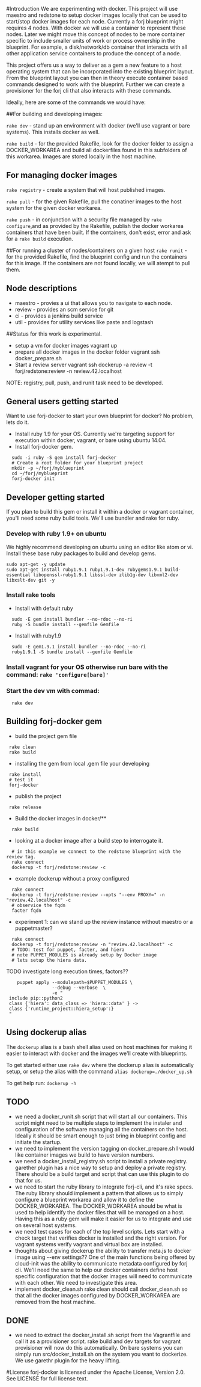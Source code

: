 #Introduction
We are experimenting with docker.  This project will use maestro and redstone to setup docker images locally that can be used to start/stop docker images for each node.  Currently a forj blueprint might requires 4 nodes.  With docker we will use a container to represent these nodes.  Later we might move this concept of nodes to be more container specific to include smaller units of work or process ownership in the blueprint.  For example, a disk/network/db container that interacts with all other application service containers to produce the concept of a node.  

This project offers us a way to deliver as a gem a new feature to a host operating system that can be incorporated into the existing blueprint layout.  From the blueprint layout you can then in theory execute container based commands designed to work with the blueprint.   Further we can create a provisioner for the forj cli that also interacts with these commands.

Ideally, here are some of the commands we would have:

##For building and developing images:

  ```rake dev```   - stand up an environment with docker (we'll use vagrant or bare systems). This installs docker as well.

  ```rake build``` - for the provided Rakefile, look for the docker folder to assign a DOCKER_WORKAREA and build all dockerfiles found in this subfolders of this workarea.  Images are stored locally in the host machine.

## For managing docker images

  ```rake registry``` - create a system that will host published images.  

  ```rake pull``` - for the given Rakefile, pull the conatiner images to the host system for the given docker workarea.

  ```rake push``` - in conjunction with a security file managed by ```rake configure```,and as provided by the Rakefile, publish the docker workarea containers that have been built.  If the containers, don't exist, error and ask for a ```rake build``` execution.

##For running a cluster of nodes/containers on a given host
  ```rake runit``` - for the provided Rakefile, find the blueprint config and run the containers for this image.  If the containers are not found locally, we will atempt to pull them.


## Node descriptions
* maestro - provies a ui that allows you to navigate to each node.
* review  - provides an scm service for git
* ci      - provides a jenkins build service
* util    - provides for utility services like paste and logstash

##Status for this work is experimental.

* setup a vm for docker images
  vagrant up
* prepare all docker images in the docker folder
   vagrant ssh
   docker_prepare.sh
* Start a review server
   vagrant ssh
   dockerup -a review -t forj/redstone:review -n review.42.localhost

 NOTE: registry, pull, push, and runit task need to be developed.

## General users getting started
Want to use forj-docker to start your own blueprint for docker?  No problem, lets do it.
* Install ruby 1.9 for your OS.  Currently we're targeting support for execution within docker, vagrant, or bare using ubuntu 14.04.
* Install forj-docker gem.
```shell
  sudo -i ruby -S gem install forj-docker
  # Create a root folder for your blueprint project
  mkdir -p ~/forj/myblueprint
  cd ~/forj/myblueprint
  forj-docker init
```

## Developer getting started
If you plan to build this gem or install it within a docker or vagrant container, you'll need some ruby build tools.
We'll use bundler and rake for ruby.

### Develop with ruby 1.9+ on ubuntu
We highly recommend developing on ubuntu using an editor like atom or vi.
Install these base ruby packages to build and develop gems.
```shell
sudo apt-get -y update
sudo apt-get install ruby1.9.1 ruby1.9.1-dev rubygems1.9.1 build-essential libopenssl-ruby1.9.1 libssl-dev zlib1g-dev libxml2-dev libxslt-dev git -y
```

### Install rake tools
* Install with default ruby
```shell
  sudo -E gem install bundler --no-rdoc --no-ri
  ruby -S bundle install --gemfile Gemfile
```
* Install with ruby1.9
```shell
  sudo -E gem1.9.1 install bundler --no-rdoc --no-ri
  ruby1.9.1 -S bundle install --gemfile Gemfile
```
### Install vagrant for your OS otherwise run bare with the command: ```rake 'configure[bare]'```
### Start the dev vm with commad:
```shell
  rake dev
```

## Building forj-docker gem
* build the project gem file
```shell
 rake clean
 rake build
```

* installing the gem from local .gem file your developing
```shell
 rake install
 # test it
 forj-docker
```

* publish the project
```shell
 rake release
```

* Build the docker images in docker/**
```shell
  rake build
```
* looking at a docker image after a build step to interrogate it.
```shell
  # in this example we connect to the redstone blueprint with the review tag.
  rake connect
  dockerup -t forj/redstone:review -c
```

* example dockerup without a proxy configured
```shell
  rake connect
  dockerup -t forj/redstone:review --opts "--env PROXY=" -n "review.42.localhost" -c
  # observice the fqdn
  facter fqdn
```

* experiment 1: can we stand up the review instance without maestro or a puppetmaster?
```shell
  rake connect
  dockerup -t forj/redstone:review -n "review.42.localhost" -c
  # TODO: test for puppet, facter, and hiera
  # note PUPPET_MODULES is already setup by Docker image
  # lets setup the hiera data.
```  
 TODO investigate long execution times, factors??
```shell
    puppet apply --modulepath=$PUPPET_MODULES \
                 --debug --verbose  \
                 -e "
 include pip::python2
 class {'hiera': data_class => 'hiera::data' } ->
 class {'runtime_project::hiera_setup':}
 "
```

## Using dockerup alias
The ```dockerup``` alias is a bash shell alias used on host machines for making it easier to interact with docker and the images we'll create with blueprints.

To get started either use ```rake dev``` where the dockerup alias is automatically setup, or setup the alias with the command ```alias dockerup=./docker_up.sh```

To get help run: ```dockerup -h```

## TODO
* we need a docker_runit.sh script that will start all our containers.
  This script might need to be multiple steps to implement the instaler
  and configuration of the software managing all the containers on the host.
  Ideally it should be smart enough to just bring in blueprint config
  and initiate the startup.
* we need to implement the version tagging on docker_prepare.sh
  I would like container images we build to have version numbers.
* we need a docker_install_registry.sh script to install a private registry.
  garether plugin has a nice way to setup and deploy a private registry.
  There should be a build target and script that can use this plugin to
  do that for us.
* we need to start the ruby library to integrate forj-cli, and it's rake specs.
  The ruby library should implement a pattern that allows us to simply
  configure a blueprint workarea and allow it to define the DOCKER_WORKAREA.
  The DOCKER_WORKAREA should be what is used to help identify the docker files
  that will be managed on a host.  Having this as a ruby gem will make it
  easier for us to integrate and use on several host systems.
* we need test cases for each of the top level scripts.
  Lets start with a check target that verifies docker is installed and the right version.
  For vagrant systems verify vagrant and virtual box are installed.
* thoughts about giving dockerup the ability to transfer meta.js to docker image using --env settings??
  One of the main functions being offered by cloud-init was the ability to
  communicate metadata configured by forj cli.   We'll need the same to help
  our docker containers define host specific configuration that the docker images
  will need to communicate with each other.  We need to investigate this area.
* implement docker_clean.sh
  rake clean should call docker_clean.sh so that all the docker images configured
  by DOCKER_WORKAREA are removed from the host machine.

## DONE
* we need to extract the docker_install.sh script from the Vagrantfile and call it as a provisioner script.
  rake build and dev targets for vagrant provisioner will now do this automatically.
  On bare systems you can simply run src/docker_install.sh on the system you want to dockerize.
  We use garethr plugin for the heavy lifting.

#License
forj-docker is licensed under the Apache License, Version 2.0.  See LICENSE for full license text.

